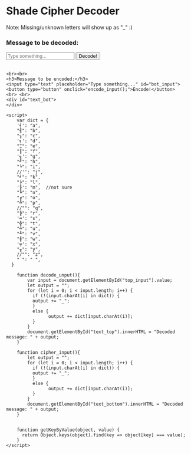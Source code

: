 <br><br><br><br>
<h1>Shade Cipher Decoder</h1>

Note: Missing/unknown letters will show up as "_" :)

<h3>Message to be decoded:</h3>

<body>
    <input type="text" placeholder="Type something..." id="top_input">
    <button type="button" onclick="decode_input();">Decode!</button>
    <br> <br>
    <div id="text_top">
    </div>
    
    <br><br>
    <h3>Message to be encoded:</h3>
    <input type="text" placeholder="Type something..." id="bot_input">
    <button type="button" onclick="encode_input();">Encode!</button>
    <br> <br>
    <div id="text_bot">
    </div>
    
    <script>
        var dict = {
        '╡': "a",
        "╢": "b",
        "╖": "c",
        '╕': "d",
        "Ξ": "e",
        "║": "f",
        '╗': "g",
        "╝": "h",
        "╘": "i",
        //'': "j",
        "╛": "k",
        "╞": "l",
        '╟': "m",  //not sure
        "╚": "n",
        "╔": "o",
        "╩": "p",
        //"": "q",
        "╠": "r",
        '═': "s",
        "╬": "t",
        "╧": "u",
        "╨": "v",
        "╫": "w",
        '╤': "x",
        "╥": "y",
        //"": "z",
        " ": " ",
      }
      
        function decode_unput(){
            var input = document.getElementById("top_input").value;
            let output = "";
            for (let i = 0; i < input.length; i++) {                                                              
              if (!(input.charAt(i) in dict)) {
              output += "_";
              } 
              else {
                    output += dict[input.charAt(i)];
              }                                         
            }
            document.getElementById("text_top").innerHTML = "Decoded message: " + output;
        }
        
        function cipher_input(){
            let output = "";
            for (let i = 0; i < input.length; i++) {                                                              
              if (!(input.charAt(i) in dict)) {
              output += "_";
              } 
              else {
                    output += dict[input.charAt(i)];
              }                                         
            }
            document.getElementById("text_bottom").innerHTML = "Decoded message: " + output;
        }
        
                                             
        function getKeyByValue(object, value) {
          return Object.keys(object).find(key => object[key] === value);
        }
    </script>
    
     
    
</body>

